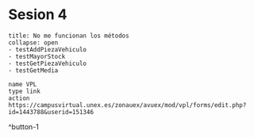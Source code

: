 
# Sesion 4

```ad-note
title: No me funcionan los métodos
collapse: open
- testAddPiezaVehiculo
- testMayorStock
- testGetPiezaVehiculo
- testGetMedia
```
```button
name VPL
type link
action https://campusvirtual.unex.es/zonauex/avuex/mod/vpl/forms/edit.php?id=1443788&userid=151346
```
^button-1



